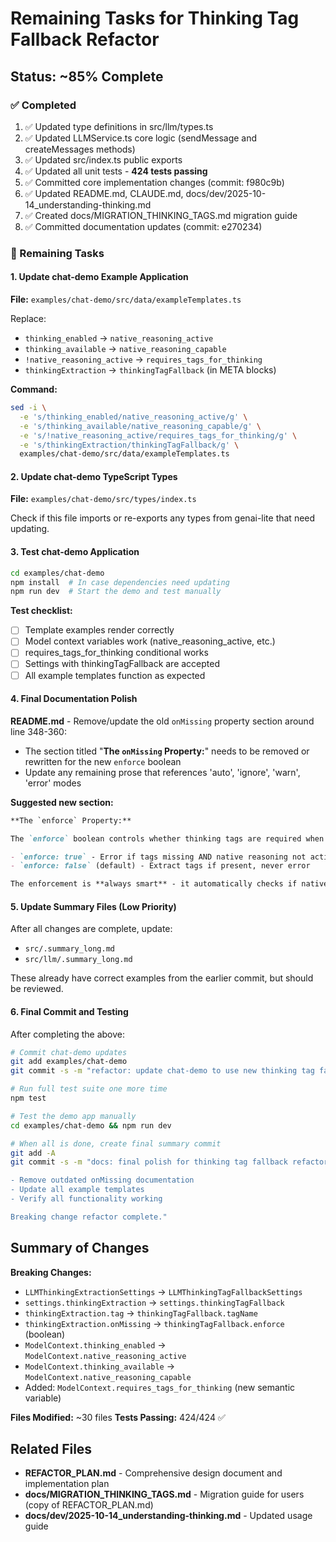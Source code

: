# Remaining Tasks for Thinking Tag Fallback Refactor

## Status: ~85% Complete

### ✅ Completed
1. ✅ Updated type definitions in src/llm/types.ts
2. ✅ Updated LLMService.ts core logic (sendMessage and createMessages methods)
3. ✅ Updated src/index.ts public exports
4. ✅ Updated all unit tests - **424 tests passing**
5. ✅ Committed core implementation changes (commit: f980c9b)
6. ✅ Updated README.md, CLAUDE.md, docs/dev/2025-10-14_understanding-thinking.md
7. ✅ Created docs/MIGRATION_THINKING_TAGS.md migration guide
8. ✅ Committed documentation updates (commit: e270234)

### 🔄 Remaining Tasks

#### 1. Update chat-demo Example Application
**File:** `examples/chat-demo/src/data/exampleTemplates.ts`

Replace:
- `thinking_enabled` → `native_reasoning_active`
- `thinking_available` → `native_reasoning_capable`
- `!native_reasoning_active` → `requires_tags_for_thinking`
- `thinkingExtraction` → `thinkingTagFallback` (in META blocks)

**Command:**
```bash
sed -i \
  -e 's/thinking_enabled/native_reasoning_active/g' \
  -e 's/thinking_available/native_reasoning_capable/g' \
  -e 's/!native_reasoning_active/requires_tags_for_thinking/g' \
  -e 's/thinkingExtraction/thinkingTagFallback/g' \
  examples/chat-demo/src/data/exampleTemplates.ts
```

#### 2. Update chat-demo TypeScript Types
**File:** `examples/chat-demo/src/types/index.ts`

Check if this file imports or re-exports any types from genai-lite that need updating.

#### 3. Test chat-demo Application
```bash
cd examples/chat-demo
npm install  # In case dependencies need updating
npm run dev  # Start the demo and test manually
```

**Test checklist:**
- [ ] Template examples render correctly
- [ ] Model context variables work (native_reasoning_active, etc.)
- [ ] requires_tags_for_thinking conditional works
- [ ] Settings with thinkingTagFallback are accepted
- [ ] All example templates function as expected

#### 4. Final Documentation Polish

**README.md** - Remove/update the old `onMissing` property section around line 348-360:
- The section titled "**The `onMissing` Property:**" needs to be removed or rewritten for the new `enforce` boolean
- Update any remaining prose that references 'auto', 'ignore', 'warn', 'error' modes

**Suggested new section:**
```markdown
**The `enforce` Property:**

The `enforce` boolean controls whether thinking tags are required when native reasoning is not active:

- `enforce: true` - Error if tags missing AND native reasoning not active (smart enforcement)
- `enforce: false` (default) - Extract tags if present, never error

The enforcement is **always smart** - it automatically checks if native reasoning is active and only enforces when the model needs tags as a fallback.
```

#### 5. Update Summary Files (Low Priority)
After all changes are complete, update:
- `src/.summary_long.md`
- `src/llm/.summary_long.md`

These already have correct examples from the earlier commit, but should be reviewed.

#### 6. Final Commit and Testing

After completing the above:

```bash
# Commit chat-demo updates
git add examples/chat-demo
git commit -s -m "refactor: update chat-demo to use new thinking tag fallback interface"

# Run full test suite one more time
npm test

# Test the demo app manually
cd examples/chat-demo && npm run dev

# When all is done, create final summary commit
git add -A
git commit -s -m "docs: final polish for thinking tag fallback refactor

- Remove outdated onMissing documentation
- Update all example templates
- Verify all functionality working

Breaking change refactor complete."
```

## Summary of Changes

**Breaking Changes:**
- `LLMThinkingExtractionSettings` → `LLMThinkingTagFallbackSettings`
- `settings.thinkingExtraction` → `settings.thinkingTagFallback`
- `thinkingExtraction.tag` → `thinkingTagFallback.tagName`
- `thinkingExtraction.onMissing` → `thinkingTagFallback.enforce` (boolean)
- `ModelContext.thinking_enabled` → `ModelContext.native_reasoning_active`
- `ModelContext.thinking_available` → `ModelContext.native_reasoning_capable`
- Added: `ModelContext.requires_tags_for_thinking` (new semantic variable)

**Files Modified:** ~30 files
**Tests Passing:** 424/424 ✅

## Related Files
- **REFACTOR_PLAN.md** - Comprehensive design document and implementation plan
- **docs/MIGRATION_THINKING_TAGS.md** - Migration guide for users (copy of REFACTOR_PLAN.md)
- **docs/dev/2025-10-14_understanding-thinking.md** - Updated usage guide
